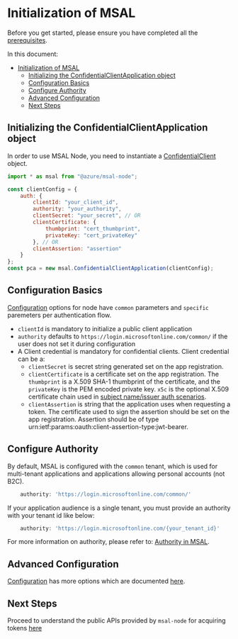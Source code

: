 # Initialization of MSAL

Before you get started, please ensure you have completed all the [prerequisites](../README.md#prerequisites).

In this document:
- [Initialization of MSAL](#initialization-of-msal)
  - [Initializing the ConfidentialClientApplication object](#initializing-the-confidentialclientapplication-object)
  - [Configuration Basics](#configuration-basics)
  - [Configure Authority](#configure-authority)
  - [Advanced Configuration](#advanced-configuration)
  - [Next Steps](#next-steps)

## Initializing the ConfidentialClientApplication object

In order to use MSAL Node, you need to instantiate a [ConfidentialClient](https://azuread.github.io/microsoft-authentication-library-for-js/ref/classes/_azure_msal_node.confidentialclientapplication.html) object.

```javascript
import * as msal from "@azure/msal-node";

const clientConfig = {
    auth: {
        clientId: "your_client_id",
        authority: "your_authority",
        clientSecret: "your_secret", // OR
        clientCertificate: {
            thumbprint: "cert_thumbprint",
            privateKey: "cert_privateKey"
        }, // OR
        clientAssertion: "assertion"
    }
};
const pca = new msal.ConfidentialClientApplication(clientConfig);
```

## Configuration Basics

[Configuration](https://azuread.github.io/microsoft-authentication-library-for-js/ref/modules/_azure_msal_node.html#configuration) options for node have `common` parameters and `specific` paremeters per authentication flow.

- `clientId` is mandatory to initialize a public client application
- `authority` defaults to `https://login.microsoftonline.com/common/` if the user does not set it during configuration
- A Client credential is mandatory for confidential clients. Client credential can be a:
    - `clientSecret` is secret string generated set on the app registration.
    - `clientCertificate` is a certificate set on the app registration. The `thumbprint` is a X.509 SHA-1 thumbprint of the certificate, and the `privateKey` is the PEM encoded private key. `x5c` is the optional X.509 certificate chain used in [subject name/issuer auth scenarios](https://github.com/AzureAD/microsoft-authentication-library-for-js/blob/dev/lib/msal-node/docs/sni.md).
    - `clientAssertion` is string that the application uses when requesting a token. The certificate used to sign the assertion should be set on the app registration. Assertion should be of type urn:ietf:params:oauth:client-assertion-type:jwt-bearer.


## Configure Authority

By default, MSAL is configured with the `common` tenant, which is used for multi-tenant applications and applications allowing personal accounts (not B2C).
```javascript
    authority: 'https://login.microsoftonline.com/common/'
```

If your application audience is a single tenant, you must provide an authority with your tenant id like below:
```javascript
    authority: 'https://login.microsoftonline.com/{your_tenant_id}'
```

For more information on authority, please refer to: [Authority in MSAL](../../msal-common/docs/authority.md).

## Advanced Configuration
[Configuration](https://azuread.github.io/microsoft-authentication-library-for-js/ref/modules/_azure_msal_node.html#configuration) has more options which are documented [here](./configuration.md).

## Next Steps
Proceed to understand the public APIs provided by `msal-node` for acquiring tokens [here](request.md)
